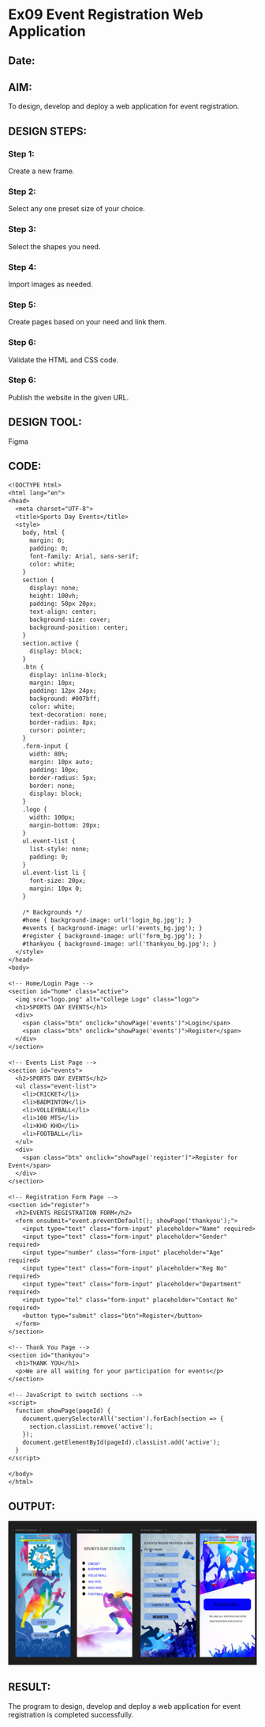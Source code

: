 # Ex09 Event Registration Web Application
## Date:

## AIM:
To design, develop and deploy a web application for event registration.

## DESIGN STEPS:

### Step 1:
Create a new frame.

### Step 2:
Select any one preset size of your choice.

### Step 3:
Select the shapes you need.

### Step 4:
Import images as needed.

### Step 5:
Create pages based on your need and link them.

### Step 6:

Validate the HTML and CSS code.

### Step 6:

Publish the website in the given URL.

## DESIGN TOOL:
Figma

## CODE:
```
<!DOCTYPE html>
<html lang="en">
<head>
  <meta charset="UTF-8">
  <title>Sports Day Events</title>
  <style>
    body, html {
      margin: 0;
      padding: 0;
      font-family: Arial, sans-serif;
      color: white;
    }
    section {
      display: none;
      height: 100vh;
      padding: 50px 20px;
      text-align: center;
      background-size: cover;
      background-position: center;
    }
    section.active {
      display: block;
    }
    .btn {
      display: inline-block;
      margin: 10px;
      padding: 12px 24px;
      background: #007bff;
      color: white;
      text-decoration: none;
      border-radius: 8px;
      cursor: pointer;
    }
    .form-input {
      width: 80%;
      margin: 10px auto;
      padding: 10px;
      border-radius: 5px;
      border: none;
      display: block;
    }
    .logo {
      width: 100px;
      margin-bottom: 20px;
    }
    ul.event-list {
      list-style: none;
      padding: 0;
    }
    ul.event-list li {
      font-size: 20px;
      margin: 10px 0;
    }

    /* Backgrounds */
    #home { background-image: url('login_bg.jpg'); }
    #events { background-image: url('events_bg.jpg'); }
    #register { background-image: url('form_bg.jpg'); }
    #thankyou { background-image: url('thankyou_bg.jpg'); }
  </style>
</head>
<body>

<!-- Home/Login Page -->
<section id="home" class="active">
  <img src="logo.png" alt="College Logo" class="logo">
  <h1>SPORTS DAY EVENTS</h1>
  <div>
    <span class="btn" onclick="showPage('events')">Login</span>
    <span class="btn" onclick="showPage('events')">Register</span>
  </div>
</section>

<!-- Events List Page -->
<section id="events">
  <h2>SPORTS DAY EVENTS</h2>
  <ul class="event-list">
    <li>CRICKET</li>
    <li>BADMINTON</li>
    <li>VOLLEYBALL</li>
    <li>100 MTS</li>
    <li>KHO KHO</li>
    <li>FOOTBALL</li>
  </ul>
  <div>
    <span class="btn" onclick="showPage('register')">Register for Event</span>
  </div>
</section>

<!-- Registration Form Page -->
<section id="register">
  <h2>EVENTS REGISTRATION FORM</h2>
  <form onsubmit="event.preventDefault(); showPage('thankyou');">
    <input type="text" class="form-input" placeholder="Name" required>
    <input type="text" class="form-input" placeholder="Gender" required>
    <input type="number" class="form-input" placeholder="Age" required>
    <input type="text" class="form-input" placeholder="Reg No" required>
    <input type="text" class="form-input" placeholder="Department" required>
    <input type="tel" class="form-input" placeholder="Contact No" required>
    <button type="submit" class="btn">Register</button>
  </form>
</section>

<!-- Thank You Page -->
<section id="thankyou">
  <h1>THANK YOU</h1>
  <p>We are all waiting for your participation for events</p>
</section>

<!-- JavaScript to switch sections -->
<script>
  function showPage(pageId) {
    document.querySelectorAll('section').forEach(section => {
      section.classList.remove('active');
    });
    document.getElementById(pageId).classList.add('active');
  }
</script>

</body>
</html>
```

## OUTPUT:
![alt text](443506723-6bd07a9f-ad86-4632-8351-4fd530073962.png)

## RESULT:
The program to design, develop and deploy a web application for event registration is completed successfully.
